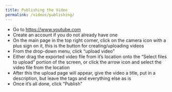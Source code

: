 ```yaml
---
title: Publishing the Video
permalink: /videos/publishing/
---
```


* Go to https://www.youtube.com
* Create an account if you do not already have one
* On the main page in the top right corner, click on the camera icon with a plus sign on it, this is the button for creating/uploading videos
* From the drop-down menu, click “upload video”
* Either drag the exported video file from it’s location onto the “Select files to upload” portion of the screen, or click the arrow icon and select the video file from the location
* After this the upload page will appear, give the video a title, put in a description, but leave the tags and everything else as is
* Once it’s all done, click “Publish”

